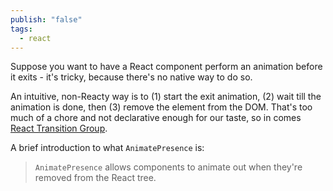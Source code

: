 ```yaml
---
publish: "false"
tags:
  - react
---
```

Suppose you want to have a React component perform an animation before it exits - it's tricky, because there's no native way to do so.

An intuitive, non-Reacty way is to (1) start the exit animation, (2) wait till the animation is done, then (3) remove the element from the DOM. That's too much of a chore and not declarative enough for our taste, so in comes [React Transition Group](https://reactcommunity.org/react-transition-group/).


A brief introduction to what `AnimatePresence` is:
>`AnimatePresence` allows components to animate out when they're removed from the React tree.